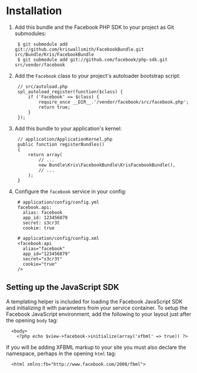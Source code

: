 Installation
============

  1. Add this bundle and the Facebook PHP SDK to your project as Git submodules:

          $ git submodule add git://github.com/kriswallsmith/FacebookBundle.git src/Bundle/Kris/FacebookBundle
          $ git submodule add git://github.com/facebook/php-sdk.git src/vendor/facebook

  2. Add the `Facebook` class to your project's autoloader bootstrap script:

          // src/autoload.php
          spl_autoload_register(function($class) {
              if ('Facebook' == $class) {
                  require_once __DIR__.'/vendor/facebook/src/facebook.php';
                  return true;
              }
          });

  3. Add this bundle to your application's kernel:

          // application/ApplicationKernel.php
          public function registerBundles()
          {
              return array(
                  // ...
                  new Bundle\Kris\FacebookBundle\KrisFacebookBundle(),
                  // ...
              );
          }

  4. Configure the `facebook` service in your config:

          # application/config/config.yml
          facebook.api:
            alias: facebook
            app_id: 123456879
            secret: s3cr3t
            cookie: true

          # application/config/config.xml
          <facebook:api
            alias="facebook"
            app_id="123456879"
            secret="s3cr3t"
            cookie="true"
          />

Setting up the JavaScript SDK
-----------------------------

A templating helper is included for loading the Facebook JavaScript SDK and
initializing it with parameters from your service container. To setup the
Facebook JavaScript environment, add the following to your layout just after
the opening `body` tag:

      <body>
        <?php echo $view->facebook->initialize(array('xfbml' => true)) ?>

If you will be adding XFBML markup to your site you must also declare the
namespace, perhaps in the opening `html` tag:

      <html xmlns:fb="http://www.facebook.com/2008/fbml">
